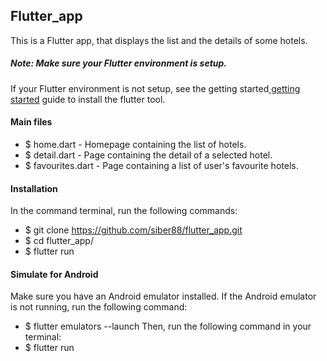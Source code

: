 ## Flutter_app

This is a Flutter app, that displays the list and the details of some hotels.

##### Note: Make sure your Flutter environment is setup.

If your Flutter environment is not setup, see the getting started[ getting started](https://flutter.dev/docs/get-started/install " getting started") guide to install the flutter tool.

#### Main files

- $ home.dart - Homepage containing the list of hotels.
- $ detail.dart - Page containing the detail of a selected hotel.
- $ favourites.dart - Page containing a list of user's favourite hotels.

#### Installation 
In the command terminal, run the following commands:
- $ git clone https://github.com/siber88/flutter_app.git 
- $ cd flutter_app/ 
- $ flutter run

#### Simulate for Android 
Make sure you have an Android emulator installed.
If the Android emulator is not running, run the following command:
- $ flutter emulators --launch <emulator id>
Then, run the following command in your terminal:
- $ flutter run
